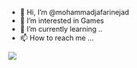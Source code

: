 - 👋 Hi, I’m @mohammadjafarinejad
- 👀 I’m interested in Games
- 🌱 I’m currently learning ..
- 📫 How to reach me ...

<!---
mohammadjafarinejad/mohammadjafarinejad is a ✨ special ✨ repository because its `README.md` (this file) appears on your GitHub profile.
You can click the Preview link to take a look at your changes.
--->

<a href="https://github.com/mohammadjafarinejad">
<img align="center" src="https://github-readme-stats.vercel.app/api?username=mohammadjafarinejad&show_icons=true&count_private=true&include_all_commits=true" /></a>
